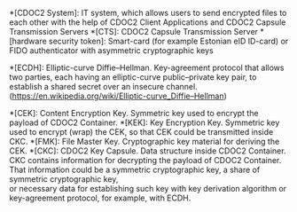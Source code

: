 <!--- This file contains acronyms, which will be highlighted and provided with a tooltip in the built HTML -->

*[CDOC2 System]: IT system, which allows users to send encrypted files to each other with the help of CDOC2 Client Applications and CDOC2 Capsule Transmission Servers
*[CTS]: CDOC2 Capsule Transmission Server
*[hardware security token]: Smart-card (for example Estonian eID ID-card) or FIDO authenticator with asymmetric cryptographic keys

*[ECDH]: Elliptic-curve Diffie–Hellman. Key-agreement protocol that allows two parties, each having an elliptic-curve public–private key pair, to establish a shared secret over an insecure channel. (<https://en.wikipedia.org/wiki/Elliptic-curve_Diffie–Hellman>)

<!--- acronyms about various keys -->

*[CEK]: Content Encryption Key. Symmetric key used to encrypt the payload of CDOC2 Container.
*[KEK]: Key Encryption Key. Symmetric key used to encrypt (wrap) the CEK, so that CEK could be transmitted inside CKC.
*[FMK]: File Master Key. Cryptographic key material for deriving the CEK.
*[CKC]: CDOC2 Key Capsule. Data structure inside CDOC2 Container. CKC contains information for decrypting the payload of CDOC2 Container. <br/> That information could be a symmetric cryptographic key, a share of symmetric cryptographic key, <br/> or necessary data for establishing such key with key derivation algorithm or key-agreement protocol, for example, with ECDH.
